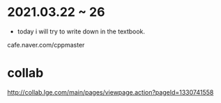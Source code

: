# 2021.03.22 ~ 26
- today i will try to write down in the textbook.

cafe.naver.com/cppmaster

# collab
http://collab.lge.com/main/pages/viewpage.action?pageId=1330741558

